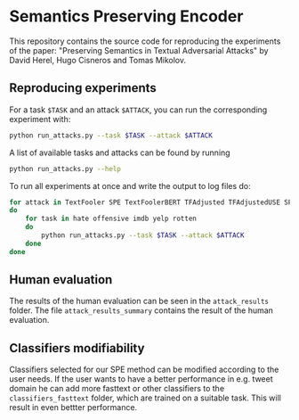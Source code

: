 # Semantics Preserving Encoder

This repository contains the source code for reproducing the experiments of the
paper: "Preserving Semantics in Textual Adversarial Attacks" by David Herel,
Hugo Cisneros and Tomas Mikolov.

## Reproducing experiments

For a task `$TASK` and an attack `$ATTACK`, you can run the corresponding
experiment with:
``` sh
python run_attacks.py --task $TASK --attack $ATTACK
```

A list of available tasks and attacks can be found by running

``` sh
python run_attacks.py --help
```

To run all experiments at once and write the output to log files do:

``` sh
for attack in TextFooler SPE TextFoolerBERT TFAdjusted TFAdjustedUSE SPEAdjusted Genetic CLARE SPECLARE
do
    for task in hate offensive imdb yelp rotten
    do
        python run_attacks.py --task $TASK --attack $ATTACK
    done
done
```

## Human evaluation
The results of the human evaluation can be seen in the `attack_results` folder. The file `attack_results_summary` contains the result of the human evaluation.

## Classifiers modifiability
Classifiers selected for our SPE method can be modified according to the user needs. If the user wants to have a better performance in e.g. tweet domain he can add more fasttext or other classifiers to the `classifiers_fasttext` folder, which are trained on a suitable task. This will result in even bettter performance.
